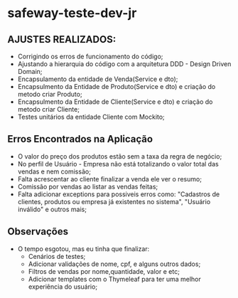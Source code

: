 # safeway-teste-dev-jr

## AJUSTES REALIZADOS:
- Corrigindo os erros de funcionamento do código;
- Ajustando a hierarquia do código com a arquitetura DDD - Design Driven Domain;
- Encapsulamento da entidade de Venda(Service e dto);
- Encapsulmento da Entidade de Produto(Service e dto) e criação do metodo criar Produto;
- Encapsulmento da Entidade de Cliente(Service e dto) e criação do metodo criar Cliente;
- Testes unitários da entidade Cliente com Mockito;

## Erros Encontrados na Aplicação ##

- O valor do preço dos produtos estão sem a taxa da regra de negócio;
- No perfil de Usuário - Empresa não está totalizando o valor total das vendas e nem comissão;
- Falta acrescentar ao cliente finalizar a venda ele ver o resumo;
- Comissão por vendas ao listar as vendas feitas;
- Falta adicionar exceptions para possiveis erros como: "Cadastros de clientes, produtos ou empresa já existentes no sistema", "Usuário inválido" e outros mais;

## Observações ##

- O tempo esgotou, mas eu tinha que finalizar:
    - Cenários de testes;
    - Adicionar validações de nome, cpf, e alguns outros dados;
    - Filtros de vendas por nome,quantidade, valor e etc;
    - Adicionar templates com o Thymeleaf para ter uma melhor experiência do usuário;
